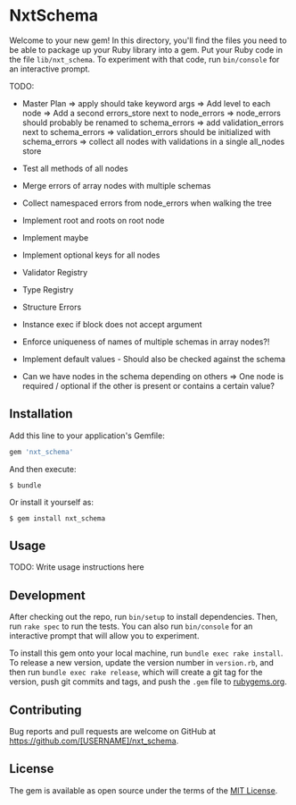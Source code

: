 # NxtSchema

Welcome to your new gem! In this directory, you'll find the files you need to be able to package up your Ruby library into a gem. Put your Ruby code in the file `lib/nxt_schema`. To experiment with that code, run `bin/console` for an interactive prompt.

TODO:
- Master Plan
    => apply should take keyword args
    => Add level to each node
    => Add a second errors_store next to node_errors 
        => node_errors should probably be renamed to schema_errors
        => add validation_errors next to schema_errors
            => validation_errors should be initialized with schema_errors
        => collect all nodes with validations in a single all_nodes store
    
- Test all methods of all nodes
- Merge errors of array nodes with multiple schemas
- Collect namespaced errors from node_errors when walking the tree
- Implement root and roots on root node
- Implement maybe
- Implement optional keys for all nodes
- Validator Registry
- Type Registry
- Structure Errors
- Instance exec if block does not accept argument
- Enforce uniqueness of names of multiple schemas in array nodes?!
- Implement default values - Should also be checked against the schema
- Can we have nodes in the schema depending on others => One node is required / optional if the other is present or contains a certain value?
 

## Installation

Add this line to your application's Gemfile:

```ruby
gem 'nxt_schema'
```

And then execute:

    $ bundle

Or install it yourself as:

    $ gem install nxt_schema

## Usage

TODO: Write usage instructions here

## Development

After checking out the repo, run `bin/setup` to install dependencies. Then, run `rake spec` to run the tests. You can also run `bin/console` for an interactive prompt that will allow you to experiment.

To install this gem onto your local machine, run `bundle exec rake install`. To release a new version, update the version number in `version.rb`, and then run `bundle exec rake release`, which will create a git tag for the version, push git commits and tags, and push the `.gem` file to [rubygems.org](https://rubygems.org).

## Contributing

Bug reports and pull requests are welcome on GitHub at https://github.com/[USERNAME]/nxt_schema.

## License

The gem is available as open source under the terms of the [MIT License](https://opensource.org/licenses/MIT).
